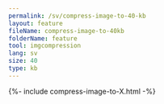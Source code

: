 ```yaml
---
permalink: /sv/compress-image-to-40-kb
layout: feature
fileName: compress-image-to-40kb
folderName: feature
tool: imgcompression
lang: sv
size: 40
type: kb
---
```


{%- include compress-image-to-X.html -%}
